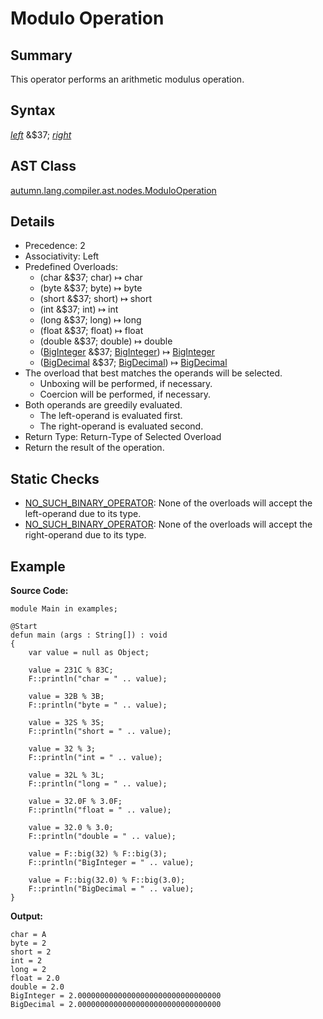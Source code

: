 # Modulo Operation

## Summary

This operator performs an arithmetic modulus operation.

## Syntax

<div class="syntax">
<i><a href="Expression.md">left</a></i> &$37; <i><a href="Expression.md">right</a></i><br>
</div>

## AST Class

[autumn.lang.compiler.ast.nodes.ModuloOperation](https://www.mackenziehigh.com/autumn/javadoc/autumn/lang/compiler/ast/nodes/ModuloOperation.html)

## Details

+ Precedence: 2
+ Associativity: Left
+ Predefined Overloads:
  + (char &$37; char) &#8614; char
  + (byte &$37; byte) &#8614; byte
  + (short &$37; short) &#8614; short
  + (int &$37; int) &#8614; int
  + (long &$37; long) &#8614; long
  + (float &$37; float) &#8614; float
  + (double &$37; double) &#8614; double
  + ([BigInteger](https://docs.oracle.com/javase/7/docs/api/java/math/BigInteger.html) &$37; [BigInteger](https://docs.oracle.com/javase/7/docs/api/java/math/BigInteger.html)) &#8614; [BigInteger](https://docs.oracle.com/javase/7/docs/api/java/math/BigInteger.html)
  + ([BigDecimal](https://docs.oracle.com/javase/7/docs/api/java/math/BigDecimal.html) &$37; [BigDecimal](https://docs.oracle.com/javase/7/docs/api/java/math/BigDecimal.html)) &#8614; [BigDecimal](https://docs.oracle.com/javase/7/docs/api/java/math/BigDecimal.html)
+ The overload that best matches the operands will be selected.
  + Unboxing will be performed, if necessary.
  + Coercion will be performed, if necessary.
+ Both operands are greedily evaluated.
  + The left-operand is evaluated first.
  + The right-operand is evaluated second.
+ Return Type: Return-Type of Selected Overload
+ Return the result of the operation.

## Static Checks

+ [NO_SUCH_BINARY_OPERATOR](https://www.mackenziehigh.com/autumn/javadoc/autumn/lang/compiler/errors/ErrorCode.html#NO_SUCH_BINARY_OPERATOR): None of the overloads will accept the left-operand due to its type.
+ [NO_SUCH_BINARY_OPERATOR](https://www.mackenziehigh.com/autumn/javadoc/autumn/lang/compiler/errors/ErrorCode.html#NO_SUCH_BINARY_OPERATOR): None of the overloads will accept the right-operand due to its type.

## Example

**Source Code:**

```plain
module Main in examples;

@Start
defun main (args : String[]) : void
{
    var value = null as Object;

    value = 231C % 83C;
    F::println("char = " .. value);

    value = 32B % 3B;
    F::println("byte = " .. value);

    value = 32S % 3S;
    F::println("short = " .. value);

    value = 32 % 3;
    F::println("int = " .. value);

    value = 32L % 3L;
    F::println("long = " .. value);

    value = 32.0F % 3.0F;
    F::println("float = " .. value);

    value = 32.0 % 3.0;
    F::println("double = " .. value);

    value = F::big(32) % F::big(3);
    F::println("BigInteger = " .. value);

    value = F::big(32.0) % F::big(3.0);
    F::println("BigDecimal = " .. value);
}
```

**Output:**

```plain
char = A
byte = 2
short = 2
int = 2
long = 2
float = 2.0
double = 2.0
BigInteger = 2.00000000000000000000000000000000
BigDecimal = 2.00000000000000000000000000000000
```

